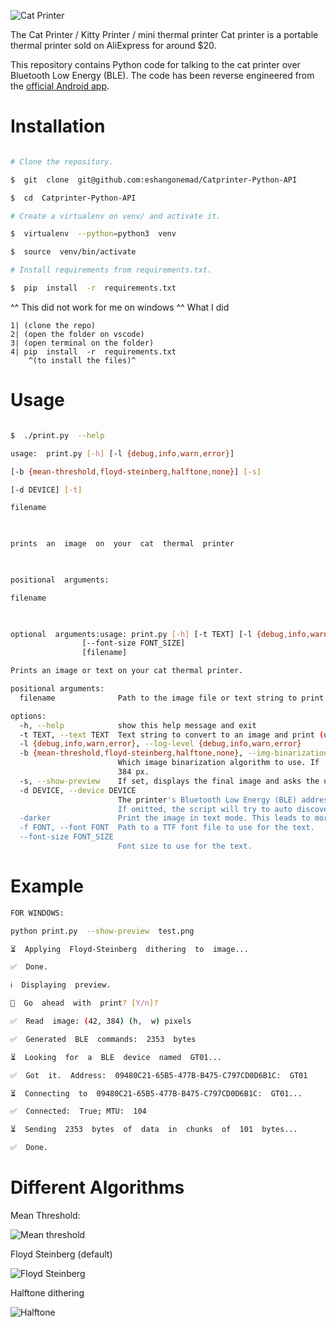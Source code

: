 
![Cat Printer](./media/hackoclock.jpg)

  
The Cat Printer / Kitty Printer / mini thermal printer
Cat printer is a portable thermal printer sold on AliExpress for around $20.

  

This repository contains Python code for talking to the cat printer over Bluetooth Low Energy (BLE). The code has been reverse engineered from the [official Android app](https://play.google.com/store/apps/details?id=com.frogtosea.iprint&hl=en_US&gl=US).

  

# Installation

```bash

# Clone the repository.

$  git  clone  git@github.com:eshangonemad/Catprinter-Python-API

$  cd  Catprinter-Python-API

# Create a virtualenv on venv/ and activate it.

$  virtualenv  --python=python3  venv

$  source  venv/bin/activate

# Install requirements from requirements.txt.

$  pip  install  -r  requirements.txt

```
^^ This did not work for me on windows ^^
What I did
``` 
1| (clone the repo)
2| (open the folder on vscode)
3| (open terminal on the folder)
4| pip  install  -r  requirements.txt 
	^(to install the files)^
 ```

  

# Usage

```bash

$  ./print.py  --help

usage:  print.py [-h] [-l {debug,info,warn,error}]

[-b {mean-threshold,floyd-steinberg,halftone,none}] [-s]

[-d DEVICE] [-t]

filename

  

prints  an  image  on  your  cat  thermal  printer

  

positional  arguments:

filename

  

optional  arguments:usage: print.py [-h] [-t TEXT] [-l {debug,info,warn,error}] [-b {mean-threshold,floyd-steinberg,halftone,none}] [-s] [-d DEVICE] [-darker] [-f FONT]
                [--font-size FONT_SIZE]
                [filename]

Prints an image or text on your cat thermal printer.

positional arguments:
  filename              Path to the image file or text string to print.

options:
  -h, --help            show this help message and exit
  -t TEXT, --text TEXT  Text string to convert to an image and print (use \n for new lines).
  -l {debug,info,warn,error}, --log-level {debug,info,warn,error}
  -b {mean-threshold,floyd-steinberg,halftone,none}, --img-binarization-algo {mean-threshold,floyd-steinberg,halftone,none}
                        Which image binarization algorithm to use. If 'none' is used, no binarization will be used. In this case, the image has to have a width of    
                        384 px.
  -s, --show-preview    If set, displays the final image and asks the user for confirmation before printing.
  -d DEVICE, --device DEVICE
                        The printer's Bluetooth Low Energy (BLE) address (MAC address on Linux; UUID on macOS) or advertisement name (e.g.: "GT01", "GB02", "GB03").  
                        If omitted, the script will try to auto discover the printer based on its advertised BLE services.
  -darker               Print the image in text mode. This leads to more contrast, but slower speed.
  -f FONT, --font FONT  Path to a TTF font file to use for the text.
  --font-size FONT_SIZE
                        Font size to use for the text.

```

  

# Example

```bash
FOR WINDOWS:

python print.py  --show-preview  test.png

⏳  Applying  Floyd-Steinberg  dithering  to  image...

✅  Done.

ℹ️  Displaying  preview.

🤔  Go  ahead  with  print? [Y/n]?

✅  Read  image: (42, 384) (h,  w) pixels

✅  Generated  BLE  commands:  2353  bytes

⏳  Looking  for  a  BLE  device  named  GT01...

✅  Got  it.  Address:  09480C21-65B5-477B-B475-C797CD0D6B1C:  GT01

⏳  Connecting  to  09480C21-65B5-477B-B475-C797CD0D6B1C:  GT01...

✅  Connected:  True; MTU:  104

⏳  Sending  2353  bytes  of  data  in  chunks  of  101  bytes...

✅  Done.

```

  
  

# Different Algorithms

  

Mean Threshold:

![Mean threshold](./media/grumpy_mean_threshold.png)

  

Floyd Steinberg (default)

![Floyd Steinberg](./media/grumpy_floydsteinberg.png)

  

Halftone dithering

![Halftone](./media/grumpy_halftone.png)
